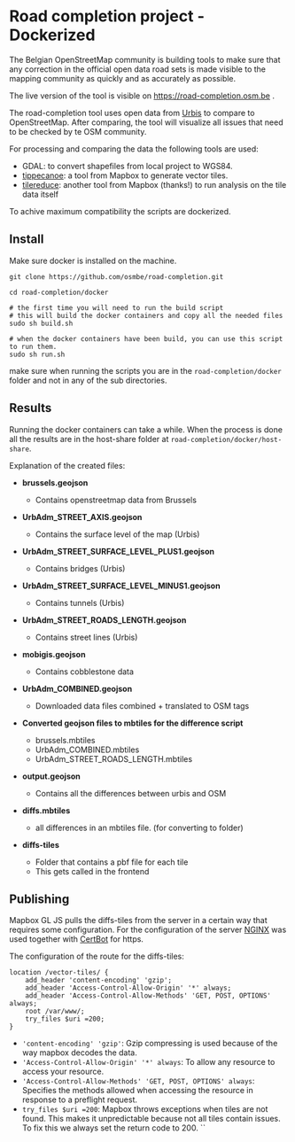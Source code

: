 # Road completion project - Dockerized

The Belgian OpenStreetMap community is building tools to make sure that any correction in the official open data road sets is made visible to the mapping community as quickly and as accurately as possible.

The live version of the tool is visible on https://road-completion.osm.be .

The road-completion tool uses open data from [Urbis](https://cibg.brussels/nl/onze-oplossingen/urbis-solutions/urbis-data) to compare to OpenStreetMap. After comparing, the tool will visualize all issues that need to be checked by te OSM community.

For processing and comparing the data the following tools are used:

- GDAL: to convert shapefiles from local project to WGS84.
- [tippecanoe](https://github.com/mapbox/tippecanoe): a tool from Mapbox to generate vector tiles.
- [tilereduce](https://github.com/mapbox/tile-reduce): another tool from Mapbox (thanks!) to run analysis on the tile data itself

To achive maximum compatibility the scripts are dockerized. 

## Install

Make sure docker is installed on the machine.

```
git clone https://github.com/osmbe/road-completion.git

cd road-completion/docker

# the first time you will need to run the build script
# this will build the docker containers and copy all the needed files
sudo sh build.sh

# when the docker containers have been build, you can use this script to run them.
sudo sh run.sh
```
make sure when running the scripts you are in the `road-completion/docker` folder and not in any of the sub directories.

## Results

Running the docker containers can take a while. When the process is done all the results are in the host-share folder at `road-completion/docker/host-share`.

Explanation of the created files:
- **brussels.geojson**
    - Contains openstreetmap data from Brussels
- **UrbAdm_STREET_AXIS.geojson**
    - Contains the surface level of the map (Urbis)
- **UrbAdm_STREET_SURFACE_LEVEL_PLUS1.geojson**
    - Contains bridges (Urbis)
- **UrbAdm_STREET_SURFACE_LEVEL_MINUS1.geojson**
    - Contains tunnels (Urbis)
- **UrbAdm_STREET_ROADS_LENGTH.geojson**
    - Contains street lines (Urbis)
- **mobigis.geojson**
    - Contains cobblestone data

- **UrbAdm_COMBINED.geojson**
    - Downloaded data files combined + translated to OSM tags

- **Converted geojson files to mbtiles for the difference script**
    - brussels.mbtiles  
    - UrbAdm_COMBINED.mbtiles
    - UrbAdm_STREET_ROADS_LENGTH.mbtiles

- **output.geojson**
    - Contains all the differences between urbis and OSM
- **diffs.mbtiles**
    - all differences in an mbtiles file. (for converting to folder)
- **diffs-tiles**
    - Folder that contains a pbf file for each tile
    - This gets called in the frontend

## Publishing

Mapbox GL JS pulls the diffs-tiles from the server in a certain way that requires some configuration. 
For the configuration of the server [NGINX](https://www.nginx.com) was used together with [CertBot](https://www.digitalocean.com/community/tutorials/how-to-secure-nginx-with-let-s-encrypt-on-ubuntu-16-04) for https.

The configuration of the route for the diffs-tiles:
```
location /vector-tiles/ {
    add_header 'content-encoding' 'gzip';
    add_header 'Access-Control-Allow-Origin' '*' always;
    add_header 'Access-Control-Allow-Methods' 'GET, POST, OPTIONS' always;
    root /var/www/;
    try_files $uri =200;
}
```

- `'content-encoding' 'gzip'`: Gzip compressing is used because of the way mapbox decodes the data.
- `'Access-Control-Allow-Origin' '*' always`: To allow any resource to access your resource.
- `'Access-Control-Allow-Methods' 'GET, POST, OPTIONS' always`: Specifies the methods allowed when accessing the resource in response to a preflight request.
- `try_files $uri =200`: Mapbox throws exceptions when tiles are not found. This makes it unpredictable because not all tiles contain issues. To fix this we always set the return code to 200.
``
